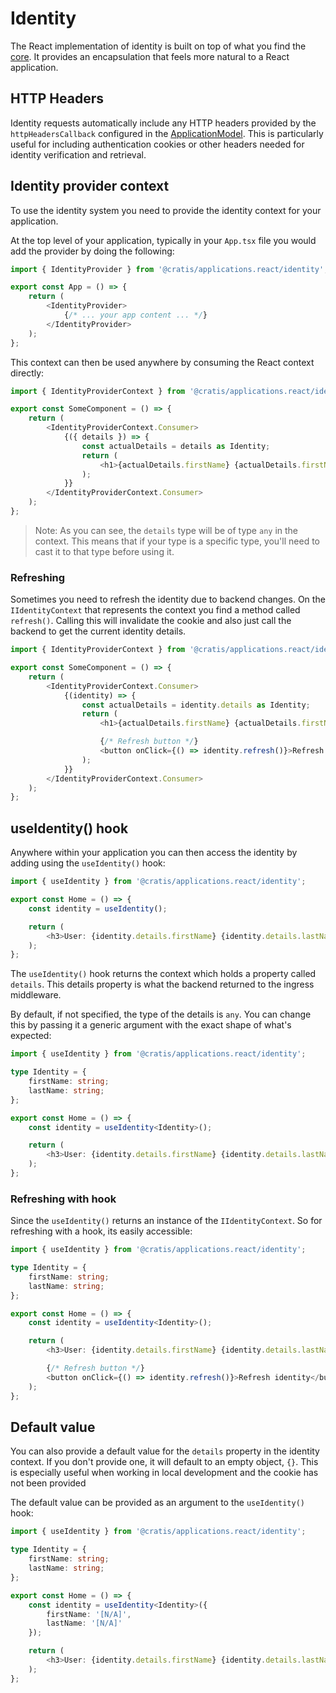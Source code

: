 # Identity

The React implementation of identity is built on top of what you find the [core](../core/identity.md).
It provides an encapsulation that feels more natural to a React application.

## HTTP Headers

Identity requests automatically include any HTTP headers provided by the `httpHeadersCallback` configured in the [ApplicationModel](./application-model.md). This is particularly useful for including authentication cookies or other headers needed for identity verification and retrieval.

## Identity provider context

To use the identity system you need to provide the identity context for your application.

At the top level of your application, typically in your `App.tsx` file you would add the provider by doing the following:

```typescript
import { IdentityProvider } from '@cratis/applications.react/identity';

export const App = () => {
    return (
        <IdentityProvider>
            {/* ... your app content ... */}
        </IdentityProvider>
    );
};
```

This context can then be used anywhere by consuming the React context directly:

```typescript
import { IdentityProviderContext } from '@cratis/applications.react/identity';

export const SomeComponent = () => {
    return (
        <IdentityProviderContext.Consumer>
            {({ details }) => {
                const actualDetails = details as Identity;
                return (
                    <h1>{actualDetails.firstName} {actualDetails.firstName}</h1>
                );
            }}
        </IdentityProviderContext.Consumer>
    );
};
```

> Note: As you can see, the `details` type will be of type `any` in the context. This means that if your type is
> a specific type, you'll need to cast it to that type before using it.

### Refreshing

Sometimes you need to refresh the identity due to backend changes. On the `IIdentityContext` that represents
the context you find a method called `refresh()`. Calling this will invalidate the cookie and also just call
the backend to get the current identity details.

```typescript
import { IdentityProviderContext } from '@cratis/applications.react/identity';

export const SomeComponent = () => {
    return (
        <IdentityProviderContext.Consumer>
            {(identity) => {
                const actualDetails = identity.details as Identity;
                return (
                    <h1>{actualDetails.firstName} {actualDetails.firstName}</h1>

                    {/* Refresh button */}
                    <button onClick={() => identity.refresh()}>Refresh identity</button>
                );
            }}
        </IdentityProviderContext.Consumer>
    );
};
```

## useIdentity() hook

Anywhere within your application you can then access the identity by adding using the `useIdentity()` hook:

```typescript
import { useIdentity } from '@cratis/applications.react/identity';

export const Home = () => {
    const identity = useIdentity();

    return (
        <h3>User: {identity.details.firstName} {identity.details.lastName}</h3>
    );
};
```

The `useIdentity()` hook returns the context which holds a property called `details`. This details property is what the backend
returned to the ingress middleware.

By default, if not specified, the type of the details is `any`. You can change this by passing it a generic argument with
the exact shape of what's expected:

```typescript
import { useIdentity } from '@cratis/applications.react/identity';

type Identity = {
    firstName: string;
    lastName: string;
};

export const Home = () => {
    const identity = useIdentity<Identity>();

    return (
        <h3>User: {identity.details.firstName} {identity.details.lastName}</h3>
    );
};
```

### Refreshing with hook

Since the `useIdentity()` returns an instance of the `IIdentityContext`. So for refreshing with a hook, its easily
accessible:

```typescript
import { useIdentity } from '@cratis/applications.react/identity';

type Identity = {
    firstName: string;
    lastName: string;
};

export const Home = () => {
    const identity = useIdentity<Identity>();

    return (
        <h3>User: {identity.details.firstName} {identity.details.lastName}</h3>

        {/* Refresh button */}
        <button onClick={() => identity.refresh()}>Refresh identity</button>
    );
};
```

## Default value

You can also provide a default value for the `details` property in the identity context.
If you don't provide one, it will default to an empty object, `{}`.
This is especially useful when working in local development and the cookie has not been provided

The default value can be provided as an argument to the `useIdentity()` hook:

```typescript
import { useIdentity } from '@cratis/applications.react/identity';

type Identity = {
    firstName: string;
    lastName: string;
};

export const Home = () => {
    const identity = useIdentity<Identity>({
        firstName: '[N/A]',
        lastName: '[N/A]'
    });

    return (
        <h3>User: {identity.details.firstName} {identity.details.lastName}</h3>
    );
};
```
